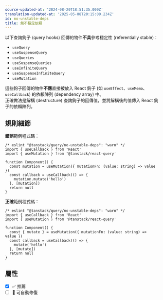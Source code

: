 ```yaml
---
source-updated-at: '2024-08-20T18:51:35.000Z'
translation-updated-at: '2025-05-08T20:15:00.234Z'
id: no-unstable-deps
title: 無不穩定依賴
---
```


以下查詢鉤子 (query hooks) 回傳的物件**不具**參考穩定性 (referentially stable)：

- `useQuery`
- `useSuspenseQuery`
- `useQueries`
- `useSuspenseQueries`
- `useInfiniteQuery`
- `useSuspenseInfiniteQuery`
- `useMutation`

這些鉤子回傳的物件**不應**直接被放入 React 鉤子 (如 `useEffect`、`useMemo`、`useCallback`) 的依賴陣列 (dependency array) 中。  
正確做法是解構 (destructure) 查詢鉤子的回傳值，並將解構後的值傳入 React 鉤子的依賴陣列。

## 規則細節

**錯誤**範例程式碼：

```tsx
/* eslint "@tanstack/query/no-unstable-deps": "warn" */
import { useCallback } from 'React'
import { useMutation } from '@tanstack/react-query'

function Component() {
  const mutation = useMutation({ mutationFn: (value: string) => value })
  const callback = useCallback(() => {
    mutation.mutate('hello')
  }, [mutation])
  return null
}
```

**正確**範例程式碼：

```tsx
/* eslint "@tanstack/query/no-unstable-deps": "warn" */
import { useCallback } from 'React'
import { useMutation } from '@tanstack/react-query'

function Component() {
  const { mutate } = useMutation({ mutationFn: (value: string) => value })
  const callback = useCallback(() => {
    mutate('hello')
  }, [mutate])
  return null
}
```

## 屬性

- [x] ✅ 推薦
- [ ] 🔧 可自動修復

